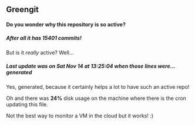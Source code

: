 ## Greengit

#### Do you wonder why this repository is so active?

##### After all it has 15401 commits!

But is it *really* active? Well...

##### Last update was on Sat Nov 14 at 13:25:04 when those lines were... generated

Yes, generated, because it certainly helps a lot to have such an active repo!

Oh and there was **24%** disk usage on the machine
where there is the cron updating this file.

Not the best way to monitor a VM in the cloud but it works! :)
